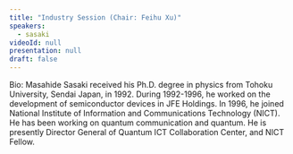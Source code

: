 ```yaml
---
title: "Industry Session (Chair: Feihu Xu)"
speakers:
  - sasaki
videoId: null
presentation: null
draft: false
---
```

Bio: Masahide Sasaki received his Ph.D. degree in physics from Tohoku University, Sendai Japan, in 1992. During 1992-1996, he worked on the development of semiconductor devices in JFE Holdings. In 1996, he joined National Institute of Information and Communications Technology (NICT). He has been working on quantum communication and quantum. He is presently Director General of Quantum ICT Collaboration Center, and NICT Fellow.


<!-- fields to use above: -->
<!-- videoId: "Vfl9pPh6ipI" -->
<!-- presentation: "/slides/invited-MargaridaPereira.pdf" -->
